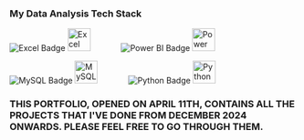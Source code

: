 
### My Data Analysis Tech Stack


<!-- Row 1: Excel and Power BI -->
<p align="left">
  <span style="display:inline-block; margin-right: 50px;">
    <img src="https://img.shields.io/badge/Excel-217346?style=for-the-badge&logo=microsoft-excel&logoColor=white" alt="Excel Badge" />
    <img src="https://img.icons8.com/color/48/microsoft-excel-2019.png" width="40" alt="Excel Icon" />
  </span>

  <span style="display:inline-block;">
    <img src="https://img.shields.io/badge/PowerBI-F2C811?style=for-the-badge&logo=powerbi&logoColor=black" alt="Power BI Badge" />
    <img src="https://upload.wikimedia.org/wikipedia/commons/c/cf/New_Power_BI_Logo.svg" width="40" alt="Power BI Icon" />
  </span>
</p>

<!-- Row 2: MySQL and Python -->
<p align="left">
  <span style="display:inline-block; margin-right: 50px;">
    <img src="https://img.shields.io/badge/MySQL-4479A1?style=for-the-badge&logo=mysql&logoColor=white" alt="MySQL Badge" />
    <img src="https://cdn.jsdelivr.net/gh/devicons/devicon/icons/mysql/mysql-original.svg" width="40" alt="MySQL Icon" />
  </span>

  <span style="display:inline-block;">
    <img src="https://img.shields.io/badge/Python-3776AB?style=for-the-badge&logo=python&logoColor=white" alt="Python Badge" />
    <img src="https://cdn.jsdelivr.net/gh/devicons/devicon/icons/python/python-original.svg" width="40" alt="Python Icon" />
  </span>
</p>


### THIS PORTFOLIO, OPENED ON APRIL 11TH, CONTAINS ALL THE PROJECTS THAT I'VE DONE FROM DECEMBER 2024 ONWARDS. PLEASE FEEL FREE TO GO THROUGH THEM. 



<!---
anyamanpr/anyamanpr is a ✨ special ✨ repository because its `README.md` (this file) appears on your GitHub profile.
You can click the Preview link to take a look at your changes.
--->
